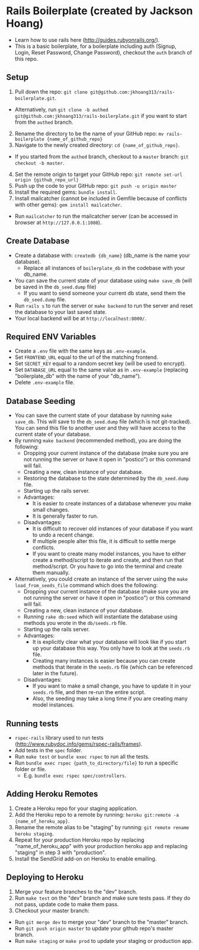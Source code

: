 # Rails Boilerplate (created by Jackson Hoang)
- Learn how to use rails here (http://guides.rubyonrails.org/).
- This is a basic boilerplate, for a boilerplate including auth (Signup, Login, Reset Password, Change Password), checkout the `auth` branch of this repo.

## Setup
1. Pull down the repo: `git clone git@github.com:jkhoang313/rails-boilerplate.git`.
  - Alternatively, run `git clone -b authed git@github.com:jkhoang313/rails-boilerplate.git` if you want to start from the `authed` branch.
2. Rename the directory to be the name of your GitHub repo: `mv rails-boilerplate {name_of_github_repo}`
3. Navigate to the newly created directory: `cd {name_of_github_repo}`.
  - If you started from the `authed` branch, checkout to a `master` branch: `git checkout -b master`.
4. Set the remote origin to target your GitHub repo: `git remote set-url origin {github_repo_url}`
5. Push up the code to your GitHub repo: `git push -u origin master`
6. Install the required gems: `bundle install`.
7. Install mailcatcher (cannot be included in Gemfile because of conflicts with other gems): `gem install mailcatcher`.
  - Run `mailcatcher` to run the mailcatcher server (can be accessed in browser at `http://127.0.0.1:1080`).

## Create Database
- Create a database with: `createdb {db_name}` (db_name is the name your database).
  - Replace all instances of `boilerplate_db` in the codebase with your db_name.
- You can save the current state of your database using `make save_db` (will be saved in the `db_seed.dump` file)
  - If you want to send someone your current db state, send them the `db_seed.dump` file.
- Run `rails s` to run the server or `make backend` to run the server and reset the database to your last saved state.
- Your local backend will be at `http://localhost:8000/`.

## Required ENV Variables
- Create a `.env` file with the same keys as `.env-example`.
- Set `FRONTEND_URL` equal to the url of the matching frontend.
- Set `SECRET_KEY` equal to a random secret key (will be used to encrypt).
- Set `DATABASE_URL` equal to the same value as in `.env-example` (replacing "boilerplate_db" with the name of your "db_name").
- Delete `.env-example` file.

## Database Seeding
- You can save the current state of your database by running `make save_db`. This will save to the `db_seed.dump` file (which is not git-tracked). You can send this file to another user and they will have access to the current state of your database.
- By running `make backend` (recommended method), you are doing the following:
  - Dropping your current instance of the database (make sure you are not running the server or have it open in "postico") or this command will fail.
  - Creating a new, clean instance of your database.
  - Restoring the database to the state determined by the `db_seed.dump` file.
  - Starting up the rails server.
  - Advantages:
    - It is easier to create instances of a database whenever you make small changes.
    - It is generally faster to run.
  - Disadvantages:
    - It is difficult to recover old instances of your database if you want to undo a recent change.
    - If multiple people alter this file, it is difficult to settle merge conflicts.
    - If you want to create many model instances, you have to either create a method/script to iterate and create, and then run that method/script. Or you have to go into the terminal and create them manually.
- Alternatively, you could create an instance of the server using the `make load_from_seeds_file` command which does the following:
  - Dropping your current instance of the database (make sure you are not running the server or have it open in "postico") or this command will fail.
  - Creating a new, clean instance of your database.
  - Running `rake db:seed` which will instantiate the database using methods you wrote in the `db/seeds.rb` file.
  - Starting up the rails server.
  - Advantages:
    - It is explicitly clear what your database will look like if you start up your database this way. You only have to look at the `seeds.rb` file.
    - Creating many instances is easier because you can create methods that iterate in the `seeds.rb` file (which can be referenced later in the future).
  - Disadvantages:
    - If you want to make a small change, you have to update it in your `seeds.rb` file, and then re-run the entire script.
    - Also, the seeding may take a long time if you are creating many model instances.

## Running tests
- `rspec-rails` library used to run tests (http://www.rubydoc.info/gems/rspec-rails/frames).
- Add tests in the `spec` folder.
- Run `make test` or `bundle exec rspec` to run all the tests.
- Run `bundle exec rspec {path_to_directory/file}` to run a specific folder or file.
  - E.g. `bundle exec rspec spec/controllers`.

## Adding Heroku Remotes
1. Create a Heroku repo for your staging application.
2. Add the Heroku repo to a remote by running: `heroku git:remote -a {name_of_heroku_app}`.
3. Rename the remote alias to be "staging" by running: `git remote rename heroku staging`.
4. Repeat for your production Heroku repo by replacing "name_of_heroku_app" with your production heroku app and replacing "staging" in step 3 with "production".
5. Install the SendGrid add-on on Heroku to enable emailing.

## Deploying to Heroku
1. Merge your feature branches to the "dev" branch.
2. Run `make test` on the "dev" branch and make sure tests pass. If they do not pass, update code to make them pass.
3. Checkout your master branch:
  - Run `git merge dev` to merge your "dev" branch to the "master" branch.
  - Run `git push origin master` to update your github repo's master branch.
  - Run `make staging` or `make prod` to update your staging or production app.
